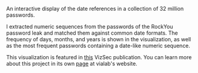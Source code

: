 An interactive display of the date references in a collection of 32 million passwords.

I extracted numeric sequences from the passwords of the RockYou password leak and matched them against common date formats.
The frequency of days, months, and years is shown in the visualization, as well as the most frequent passwords containing a date-like numeric sequence.

This visualization is featured in [this](http://vialab.science.uoit.ca/wp-content/papercite-data/pdf/ver2012a.pdf) VizSec publication. You can learn more about this project in its own [page](http://vialab.science.uoit.ca/portfolio/visualizing-semantics-in-passwords) at vialab's website.

